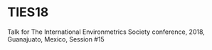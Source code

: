 # TIES18
Talk for The International Environmetrics Society conference, 2018, Guanajuato, Mexico, Session #15
